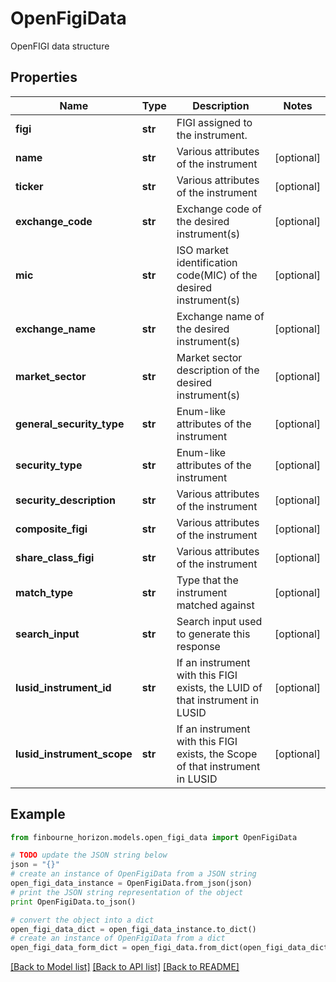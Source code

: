 # OpenFigiData

OpenFIGI data structure

## Properties
Name | Type | Description | Notes
------------ | ------------- | ------------- | -------------
**figi** | **str** | FIGI assigned to the instrument. | 
**name** | **str** | Various attributes of the instrument | [optional] 
**ticker** | **str** | Various attributes of the instrument | [optional] 
**exchange_code** | **str** | Exchange code of the desired instrument(s) | [optional] 
**mic** | **str** | ISO market identification code(MIC) of the desired instrument(s) | [optional] 
**exchange_name** | **str** | Exchange name of the desired instrument(s) | [optional] 
**market_sector** | **str** | Market sector description of the desired instrument(s) | [optional] 
**general_security_type** | **str** | Enum-like attributes of the instrument | [optional] 
**security_type** | **str** | Enum-like attributes of the instrument | [optional] 
**security_description** | **str** | Various attributes of the instrument | [optional] 
**composite_figi** | **str** | Various attributes of the instrument | [optional] 
**share_class_figi** | **str** | Various attributes of the instrument | [optional] 
**match_type** | **str** | Type that the instrument matched against | [optional] 
**search_input** | **str** | Search input used to generate this response | [optional] 
**lusid_instrument_id** | **str** | If an instrument with this FIGI exists, the LUID of that instrument in LUSID | [optional] 
**lusid_instrument_scope** | **str** | If an instrument with this FIGI exists, the Scope of that instrument in LUSID | [optional] 

## Example

```python
from finbourne_horizon.models.open_figi_data import OpenFigiData

# TODO update the JSON string below
json = "{}"
# create an instance of OpenFigiData from a JSON string
open_figi_data_instance = OpenFigiData.from_json(json)
# print the JSON string representation of the object
print OpenFigiData.to_json()

# convert the object into a dict
open_figi_data_dict = open_figi_data_instance.to_dict()
# create an instance of OpenFigiData from a dict
open_figi_data_form_dict = open_figi_data.from_dict(open_figi_data_dict)
```
[[Back to Model list]](../README.md#documentation-for-models) [[Back to API list]](../README.md#documentation-for-api-endpoints) [[Back to README]](../README.md)


